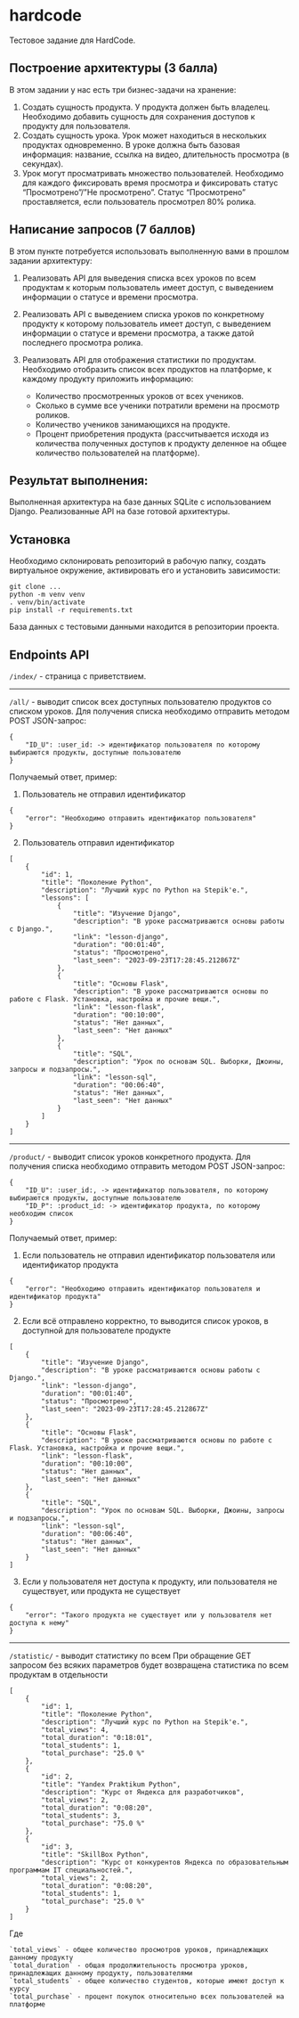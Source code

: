 # hardcode
Тестовое задание для HardCode.

## Построение архитектуры (3 балла)
В этом задании у нас есть три бизнес-задачи на хранение:
1. Создать сущность продукта. У продукта должен быть владелец. Необходимо добавить сущность для сохранения доступов к продукту для пользователя.
2. Создать сущность урока. Урок может находиться в нескольких продуктах одновременно. В уроке должна быть базовая информация: название, ссылка на видео, длительность просмотра (в секундах).
3. Урок могут просматривать множество пользователей. Необходимо для каждого фиксировать время просмотра и фиксировать статус “Просмотрено”/”Не просмотрено”. Статус “Просмотрено” проставляется, если пользователь просмотрел 80% ролика.

## Написание запросов (7 баллов)
В этом пункте потребуется использовать выполненную вами в прошлом задании архитектуру:
1. Реализовать API для выведения списка всех уроков по всем продуктам к которым пользователь имеет доступ, с выведением информации о статусе и времени просмотра.
2. Реализовать API с выведением списка уроков по конкретному продукту к которому пользователь имеет доступ, с выведением информации о статусе и времени просмотра, а также датой последнего просмотра ролика.
3. Реализовать API для отображения статистики по продуктам. Необходимо отобразить список всех продуктов на платформе, к каждому продукту приложить информацию:

	- Количество просмотренных уроков от всех учеников.
	- Сколько в сумме все ученики потратили времени на просмотр роликов.
	- Количество учеников занимающихся на продукте.
	- Процент приобретения продукта (рассчитывается исходя из количества полученных доступов к продукту деленное на общее количество пользователей на платформе).


## Результат выполнения:
Выполненная архитектура на базе данных SQLite с использованием Django.
Реализованные API на базе готовой архитектуры.

## Установка
Необходимо склонировать репозиторий в рабочую папку, создать виртуальное окружение, активировать его и установить зависимости:
```
git clone ...
python -m venv venv
. venv/bin/activate
pip install -r requirements.txt
```
База данных с тестовыми данными находится в репозитории проекта.

## Endpoints API

`/index/` - страница с приветствием.

---

`/all/` - выводит список всех доступных пользователю продуктов со списком уроков.
Для получения списка необходимо отправить методом POST JSON-запрос:
```
{
	"ID_U": :user_id: -> идентификатор пользователя по которому выбираются продукты, доступные пользователю
}
```
Получаемый ответ, пример:
1. Пользователь не отправил идентификатор
```
{
    "error": "Необходимо отправить идентификатор пользователя"
}
```
2. Пользователь отправил идентификатор
```
[
    {
        "id": 1,
        "title": "Поколение Python",
        "description": "Лучший курс по Python на Stepik'e.",
        "lessons": [
            {
                "title": "Изучение Django",
                "description": "В уроке рассматриваются основы работы с Django.",
                "link": "lesson-django",
                "duration": "00:01:40",
                "status": "Просмотрено",
                "last_seen": "2023-09-23T17:28:45.212867Z"
            },
            {
                "title": "Основы Flask",
                "description": "В уроке рассматриваются основы по работе с Flask. Установка, настройка и прочие вещи.",
                "link": "lesson-flask",
                "duration": "00:10:00",
                "status": "Нет данных",
                "last_seen": "Нет данных"
            },
            {
                "title": "SQL",
                "description": "Урок по основам SQL. Выборки, Джоины, запросы и подзапросы.",
                "link": "lesson-sql",
                "duration": "00:06:40",
                "status": "Нет данных",
                "last_seen": "Нет данных"
            }
        ]
    }
]
```

---

`/product/` - выводит список уроков конкретного продукта.
Для получения списка необходимо отправить методом POST JSON-запрос:

```
{
	"ID_U": :user_id:, -> идентификатор пользователя, по которому выбираются продукты, доступные пользователю
	"ID_P": :product_id: -> идентификатор продукта, по которому необходим список
}
```
Получаемый ответ, пример:
1. Если пользователь не отправил идентификатор пользователя или идентификатор продукта
```
{
    "error": "Необходимо отправить идентификатор пользователя и идентификатор продукта"
}
```
2. Если всё отправлено корректно, то выводится список уроков, в доступной для пользователе продукте
```
[
    {
        "title": "Изучение Django",
        "description": "В уроке рассматриваются основы работы с Django.",
        "link": "lesson-django",
        "duration": "00:01:40",
        "status": "Просмотрено",
        "last_seen": "2023-09-23T17:28:45.212867Z"
    },
    {
        "title": "Основы Flask",
        "description": "В уроке рассматриваются основы по работе с Flask. Установка, настройка и прочие вещи.",
        "link": "lesson-flask",
        "duration": "00:10:00",
        "status": "Нет данных",
        "last_seen": "Нет данных"
    },
    {
        "title": "SQL",
        "description": "Урок по основам SQL. Выборки, Джоины, запросы и подзапросы.",
        "link": "lesson-sql",
        "duration": "00:06:40",
        "status": "Нет данных",
        "last_seen": "Нет данных"
    }
]
```
3. Если у пользователя нет доступа к продукту, или пользователя не существует, или продукта не существует
```
{
    "error": "Такого продукта не существует или у пользователя нет доступа к нему"
}
```

---

`/statistic/` - выводит статистику по всем
При обращение GET запросом без всяких параметров будет возвращена статистика по всем продуктам в отдельности
```
[
    {
        "id": 1,
        "title": "Поколение Python",
        "description": "Лучший курс по Python на Stepik'e.",
        "total_views": 4,
        "total_duration": "0:18:01",
        "total_students": 1,
        "total_purchase": "25.0 %"
    },
    {
        "id": 2,
        "title": "Yandex Praktikum Python",
        "description": "Курс от Яндекса для разработчиков",
        "total_views": 2,
        "total_duration": "0:08:20",
        "total_students": 3,
        "total_purchase": "75.0 %"
    },
    {
        "id": 3,
        "title": "SkillBox Python",
        "description": "Курс от конкурентов Яндекса по образовательным программам IT специальностей.",
        "total_views": 2,
        "total_duration": "0:08:20",
        "total_students": 1,
        "total_purchase": "25.0 %"
    }
]
```

Где

	`total_views` - общее количество просмотров уроков, принадлежащих данному продукту
	`total_duration` - общая продолжительность просмотра уроков, принадлежащих данному продукту, пользователями
	`total_students` - общее количество студентов, которые имеют доступ к курсу
	`total_purchase` - процент покупок относительно всех пользователей на платформе

